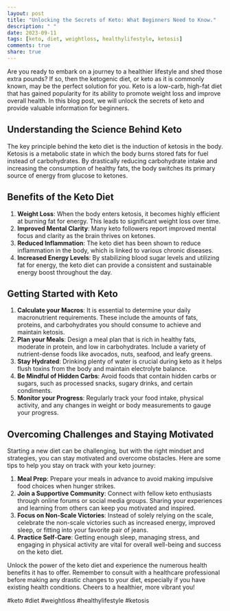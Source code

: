```yaml
---
layout: post
title: "Unlocking the Secrets of Keto: What Beginners Need to Know."
description: " "
date: 2023-09-11
tags: [keto, diet, weightloss, healthylifestyle, ketosis]
comments: true
share: true
---
```


Are you ready to embark on a journey to a healthier lifestyle and shed those extra pounds? If so, then the ketogenic diet, or keto as it is commonly known, may be the perfect solution for you. Keto is a low-carb, high-fat diet that has gained popularity for its ability to promote weight loss and improve overall health. In this blog post, we will unlock the secrets of keto and provide valuable information for beginners.

## Understanding the Science Behind Keto

The key principle behind the keto diet is the induction of ketosis in the body. Ketosis is a metabolic state in which the body burns stored fats for fuel instead of carbohydrates. By drastically reducing carbohydrate intake and increasing the consumption of healthy fats, the body switches its primary source of energy from glucose to ketones.

## Benefits of the Keto Diet

1. **Weight Loss**: When the body enters ketosis, it becomes highly efficient at burning fat for energy. This leads to significant weight loss over time.
2. **Improved Mental Clarity**: Many keto followers report improved mental focus and clarity as the brain thrives on ketones.
3. **Reduced Inflammation**: The keto diet has been shown to reduce inflammation in the body, which is linked to various chronic diseases.
4. **Increased Energy Levels**: By stabilizing blood sugar levels and utilizing fat for energy, the keto diet can provide a consistent and sustainable energy boost throughout the day.

## Getting Started with Keto

1. **Calculate your Macros**: It is essential to determine your daily macronutrient requirements. These include the amounts of fats, proteins, and carbohydrates you should consume to achieve and maintain ketosis.
2. **Plan your Meals**: Design a meal plan that is rich in healthy fats, moderate in protein, and low in carbohydrates. Include a variety of nutrient-dense foods like avocados, nuts, seafood, and leafy greens.
3. **Stay Hydrated**: Drinking plenty of water is crucial during keto as it helps flush toxins from the body and maintain electrolyte balance.
4. **Be Mindful of Hidden Carbs**: Avoid foods that contain hidden carbs or sugars, such as processed snacks, sugary drinks, and certain condiments.
5. **Monitor your Progress**: Regularly track your food intake, physical activity, and any changes in weight or body measurements to gauge your progress.

## Overcoming Challenges and Staying Motivated

Starting a new diet can be challenging, but with the right mindset and strategies, you can stay motivated and overcome obstacles. Here are some tips to help you stay on track with your keto journey:

1. **Meal Prep**: Prepare your meals in advance to avoid making impulsive food choices when hunger strikes.
2. **Join a Supportive Community**: Connect with fellow keto enthusiasts through online forums or social media groups. Sharing your experiences and learning from others can keep you motivated and inspired.
3. **Focus on Non-Scale Victories**: Instead of solely relying on the scale, celebrate the non-scale victories such as increased energy, improved sleep, or fitting into your favorite pair of jeans.
4. **Practice Self-Care**: Getting enough sleep, managing stress, and engaging in physical activity are vital for overall well-being and success on the keto diet.

Unlock the power of the keto diet and experience the numerous health benefits it has to offer. Remember to consult with a healthcare professional before making any drastic changes to your diet, especially if you have existing health conditions. Cheers to a healthier, more vibrant you!

#keto #diet #weightloss #healthylifestyle #ketosis